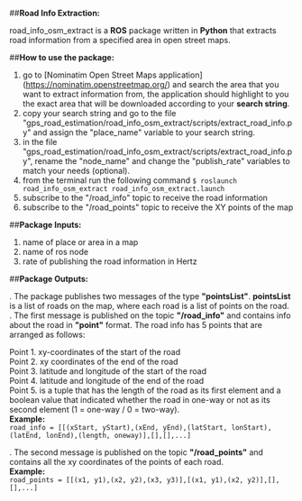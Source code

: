 ##**Road Info Extraction:**

road_info_osm_extract is a **ROS** package written in **Python** that extracts road information from a specified area in open street maps.

##**How to use the package:**

1. go to [Nominatim Open Street Maps application] (https://nominatim.openstreetmap.org/) and search the area that you want to extract information from, the application should highlight to you the exact area that will be downloaded according to your **search string**.  
2. copy your search string and go to the file "gps_road_estimation/road_info_osm_extract/scripts/extract_road_info.py" and assign the "place_name" variable to your search string.  
3. in the file "gps_road_estimation/road_info_osm_extract/scripts/extract_road_info.py", rename the "node_name" and change the "publish_rate" variables to match your needs (optional).  
4. from the terminal run the following command `$ roslaunch road_info_osm_extract road_info_osm_extract.launch`  
5. subscribe to the "/road_info" topic to receive the road information
6. subscribe to the "/road_points" topic to receive the XY points of the map

##**Package Inputs:**

1. name of place or area in a map  
2. name of ros node  
3. rate of publishing the road information in Hertz  

##**Package Outputs:**

. The package publishes two messages of the type **"pointsList"**. **pointsList** is a list of roads on the map, where each road is a list of points on the road.  
. The first message is published on the topic **"/road_info"** and contains info about the road in **"point"** format. The road info has 5 points that are arranged as follows:  

Point 1. xy-coordinates of the start of the road  
Point 2. xy coordinates of the end of the road  
Point 3. latitude and longitude of the start of the road  
Point 4. latitude and longitude of the end of the road  
Point 5. is a tuple that has the length of the road as its first element and a boolean value that indicated whether the road in one-way or not as its second element (1 = one-way / 0 = two-way).  
**Example:**  
`road_info = [[(xStart, yStart),(xEnd, yEnd),(latStart, lonStart),(latEnd, lonEnd),(length, oneway)],[],[],...]`  

. The second message is published on the topic **"/road_points"** and contains all the xy coordinates of the points of each road.  
**Example:**  
`road_points = [[(x1, y1),(x2, y2),(x3, y3)],[(x1, y1),(x2, y2)],[],[],...]`  

##

